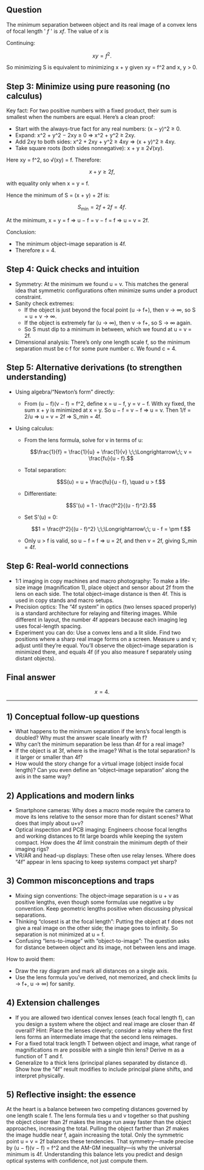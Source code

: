 ## Question
The minimum separation between object and its real image of a convex lens of focal length ' $f$ ' is $x f$. The value of $x$ is

Continuing:

```math
xy = f^2.
```
So minimizing S is equivalent to minimizing x + y given xy = f^2 and x, y > 0.

## Step 3: Minimize using pure reasoning (no calculus)
Key fact: For two positive numbers with a fixed product, their sum is smallest when the numbers are equal. Here’s a clean proof:

- Start with the always-true fact for any real numbers: (x − y)^2 ≥ 0.
- Expand: x^2 + y^2 − 2xy ≥ 0 ⇒ x^2 + y^2 ≥ 2xy.
- Add 2xy to both sides: x^2 + 2xy + y^2 ≥ 4xy ⇒ (x + y)^2 ≥ 4xy.
- Take square roots (both sides nonnegative): x + y ≥ 2√(xy).

Here xy = f^2, so √(xy) = f. Therefore:
```math
x + y \ge 2f,
```
with equality only when x = y = f.

Hence the minimum of S = (x + y) + 2f is:
```math
S_{\min} = 2f + 2f = 4f.
```
At the minimum, x = y = f ⇒ u − f = v − f = f ⇒ u = v = 2f.

Conclusion:
- The minimum object–image separation is 4f.
- Therefore x = 4.

## Step 4: Quick checks and intuition
- Symmetry: At the minimum we found u = v. This matches the general idea that symmetric configurations often minimize sums under a product constraint.
- Sanity check extremes:
  - If the object is just beyond the focal point (u → f+), then v → ∞, so S = u + v → ∞.
  - If the object is extremely far (u → ∞), then v → f+, so S → ∞ again.
  - So S must dip to a minimum in between, which we found at u = v = 2f.
- Dimensional analysis: There’s only one length scale f, so the minimum separation must be c·f for some pure number c. We found c = 4.

## Step 5: Alternative derivations (to strengthen understanding)

- Using algebra/“Newton’s form” directly:
  - From (u − f)(v − f) = f^2, define x = u − f, y = v − f. With xy fixed, the sum x + y is minimized at x = y. So u − f = v − f ⇒ u = v. Then 1/f = 2/u ⇒ u = v = 2f ⇒ S_min = 4f.

- Using calculus:
  - From the lens formula, solve for v in terms of u:
    ```math
    \frac{1}{f} = \frac{1}{u} + \frac{1}{v} \;\;\Longrightarrow\;\; v = \frac{fu}{u - f}.
    ```
  - Total separation:
    ```math
    S(u) = u + \frac{fu}{u - f}, \quad u > f.
    ```
  - Differentiate:
    ```math
    S'(u) = 1 - \frac{f^2}{(u - f)^2}.
    ```
  - Set S'(u) = 0:
    ```math
    1 = \frac{f^2}{(u - f)^2} \;\;\Longrightarrow\;\; u - f = \pm f.
    ```
  - Only u > f is valid, so u − f = f ⇒ u = 2f, and then v = 2f, giving S_min = 4f.

## Step 6: Real-world connections
- 1:1 imaging in copy machines and macro photography: To make a life-size image (magnification 1), place object and sensor about 2f from the lens on each side. The total object–image distance is then 4f. This is used in copy stands and macro setups.
- Precision optics: The “4f system” in optics (two lenses spaced properly) is a standard architecture for relaying and filtering images. While different in layout, the number 4f appears because each imaging leg uses focal-length spacing.
- Experiment you can do: Use a convex lens and a lit slide. Find two positions where a sharp real image forms on a screen. Measure u and v; adjust until they’re equal. You’ll observe the object–image separation is minimized there, and equals 4f (if you also measure f separately using distant objects).

## Final answer
```math
x = 4.
```

---

## 1) Conceptual follow-up questions
- What happens to the minimum separation if the lens’s focal length is doubled? Why must the answer scale linearly with f?
- Why can’t the minimum separation be less than 4f for a real image?
- If the object is at 3f, where is the image? What is the total separation? Is it larger or smaller than 4f?
- How would the story change for a virtual image (object inside focal length)? Can you even define an “object–image separation” along the axis in the same way?

## 2) Applications and modern links
- Smartphone cameras: Why does a macro mode require the camera to move its lens relative to the sensor more than for distant scenes? What does that imply about u+v?
- Optical inspection and PCB imaging: Engineers choose focal lengths and working distances to fit large boards while keeping the system compact. How does the 4f limit constrain the minimum depth of their imaging rigs?
- VR/AR and head-up displays: These often use relay lenses. Where does “4f” appear in lens spacing to keep systems compact yet sharp?

## 3) Common misconceptions and traps
- Mixing sign conventions: The object–image separation is u + v as positive lengths, even though some formulas use negative u by convention. Keep geometric lengths positive when discussing physical separations.
- Thinking “closest is at the focal length”: Putting the object at f does not give a real image on the other side; the image goes to infinity. So separation is not minimized at u = f.
- Confusing “lens-to-image” with “object-to-image”: The question asks for distance between object and its image, not between lens and image.

How to avoid them:
- Draw the ray diagram and mark all distances on a single axis.
- Use the lens formula you’ve derived, not memorized, and check limits (u → f+, u → ∞) for sanity.

## 4) Extension challenges
- If you are allowed two identical convex lenses (each focal length f), can you design a system where the object and real image are closer than 4f overall? Hint: Place the lenses cleverly; consider a relay where the first lens forms an intermediate image that the second lens reimages.
- For a fixed total track length T between object and image, what range of magnifications m are possible with a single thin lens? Derive m as a function of T and f.
- Generalize to a thick lens (principal planes separated by distance d). Show how the “4f” result modifies to include principal plane shifts, and interpret physically.

## 5) Reflective insight: the essence
At the heart is a balance between two competing distances governed by one length scale f. The lens formula ties u and v together so that pushing the object closer than 2f makes the image run away faster than the object approaches, increasing the total. Pulling the object farther than 2f makes the image huddle near f, again increasing the total. Only the symmetric point u = v = 2f balances these tendencies. That symmetry—made precise by (u − f)(v − f) = f^2 and the AM-GM inequality—is why the universal minimum is 4f. Understanding this balance lets you predict and design optical systems with confidence, not just compute them.